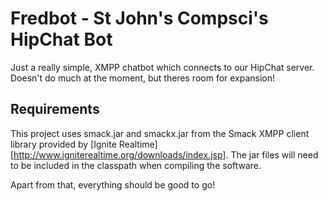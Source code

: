# Fredbot - St John's Compsci's HipChat Bot

Just a really simple, XMPP chatbot which connects to our HipChat server.
Doesn't do much at the moment, but theres room for expansion!

## Requirements

This project uses smack.jar and smackx.jar from the Smack XMPP client library provided by [Ignite Realtime][http://www.igniterealtime.org/downloads/index.jsp]. The jar files will need to be included in the classpath when compiling the software.

Apart from that, everything should be good to go!
